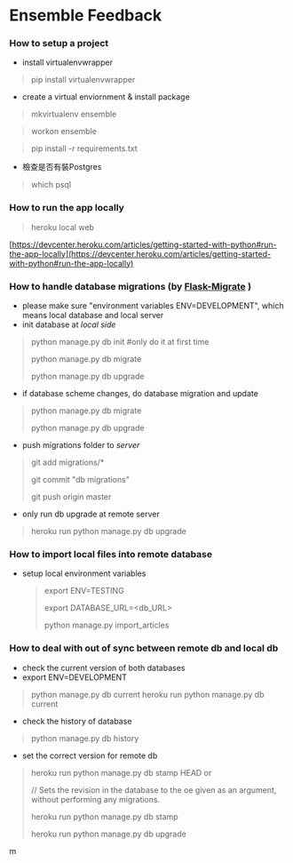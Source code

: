 # Ensemble Feedback

### How to setup a project
- install virtualenvwrapper

> pip install virtualenvwrapper

- create a virtual enviornment & install package

> mkvirtualenv ensemble

> workon ensemble

> pip install -r requirements.txt

- 檢查是否有裝Postgres

> which psql  


### How to run the app locally

> heroku local web

[https://devcenter.heroku.com/articles/getting-started-with-python#run-the-app-locally](https://devcenter.heroku.com/articles/getting-started-with-python#run-the-app-locally)



### How to handle database migrations (by [Flask-Migrate](http://flask-migrate.readthedocs.io/en/latest/) )
- please make sure "environment variables ENV=DEVELOPMENT", which means local database and local server
- init database at *local side*
> python manage.py db init  #only do it at first time
> 
> python manage.py db migrate
> 
> python manage.py db upgrade
- if database scheme changes, do database migration and update
> python manage.py db migrate
> 
> python manage.py db upgrade

- push migrations folder to *server*
> git add migrations/*
> 
> git commit "db migrations"
> 
> git push origin master

- only run db upgrade at remote server
> heroku run python manage.py db upgrade

### How to import local files into remote database
- setup local environment variables

	> export ENV=TESTING
	> 
	> export DATABASE_URL=<db_URL>
	> 
	> python manage.py import_articles

### How to deal with out of sync between remote db and local db
- check the current version of both databases
- export ENV=DEVELOPMENT
> python manage.py db current
> heroku run python manage.py db current

- check the history of database
> python manage.py db history

-  set the correct version for remote db
> heroku run python manage.py db stamp HEAD or
> 
> // Sets the revision in the database to the oe given as an argument, without performing any migrations.
> 
> heroku run python manage.py db stamp <revision> 
> 
> heroku run python manage.py db upgrade

m